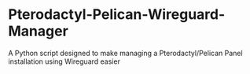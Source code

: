 # Pterodactyl-Pelican-Wireguard-Manager
A Python script designed to make managing a Pterodactyl/Pelican Panel installation using Wireguard easier
